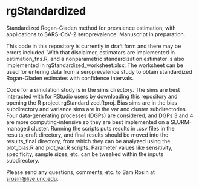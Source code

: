 # rgStandardized
Standardized Rogan-Gladen method for prevalence estimation, with applications to SARS-CoV-2 seroprevalence. Manuscript in preparation. 

This code in this repository is currently in draft form and there may be errors included. With that disclaimer, estimators are implemented in estimation_fns.R, and a nonparametric standardization estimator is also implemented in rgStandardized_worksheet.xlsx. The worksheet can be used for entering data from a seroprevalence study to obtain standardized Rogan-Gladen estimates with confidence intervals. 

Code for a simulation study is in the sims directory. The sims are best interacted with for RStudio users by downloading this repository and opening the R project rgStandardized.Rproj. Bias sims are in the bias subdirectory and variance sims are in the var and cluster subdirectories. Four data-generating processes (DGPs) are considered, and DGPs 3 and 4 are more computing-intensive so they are best implemented on a SLURM-managed cluster. Running the scripts puts results in .csv files in the results_draft directory, and final results should be moved into the results_final directory, from which they can be analyzed using the plot_bias.R and plot_var.R scripts. Parameter values like sensitivity, specificity, sample sizes, etc. can be tweaked within the inputs subdirectory. 

Please send any questions, comments, etc. to Sam Rosin at srosin@live.unc.edu. 
